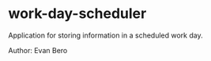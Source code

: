# work-day-scheduler
Application for storing information in a scheduled work day.

Author: Evan Bero
